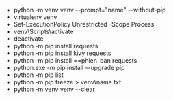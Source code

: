  - python -m venv venv --prompt="name" --without-pip
 - virtualenv venv
 - Set-ExecutionPolicy Unrestricted -Scope Process
 - venv\Scripts\activate
 - deactivate
 - python -m pip install requests
 - python -m pip install kivy requests
 - python -m pip install <package-name>==phien_ban requests
 - python.exe -m pip install --upgrade pip
 - python -m pip list
 - python -m pip freeze > venv\name.txt
 - python -m venv venv --clear

